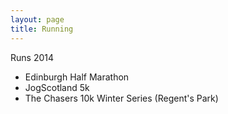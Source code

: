 ```yaml
---
layout: page
title: Running
---
```


Runs 2014
* Edinburgh Half Marathon
* JogScotland 5k
* The Chasers 10k Winter Series (Regent's Park)
